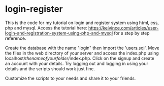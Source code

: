 # login-register
This is the code for my tutorial on login and register system using html, css, php and mysql.
Access the tutorial here: https://kelvince.com/articles/user-login-and-registration-system-using-php-and-mysql for a step by step reference.

Create the database with the name "login" then import the 'users.sql'.
Move the files in the web directory of your server and access the index.php using localhost/$thenameofyourfolder$/index.php.
Click on the signup and create an account with your details.
Try logging out and logging in using your details and the scripts should work just fine.

Customize the scripts to your needs and share it to your friends.
